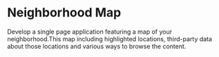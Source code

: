 # Neighborhood Map

Develop a single page application featuring a map of your neighborhood.This map including highlighted locations, third-party data about those locations and various ways to browse the content.
